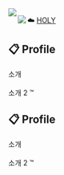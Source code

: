 <img align="left" src="https://cdn.discordapp.com/attachments/644776656203939850/879624289052135484/68747470733a2f2f692e696d6775722e636f6d2f394e757a5558612e676966.gif"/>

<a href="https://discord.com/users/585019634835783700"><img align="left" src="https://lanyard-profile-readme.vercel.app/api/585019634835783700?bg=18507A&animated=true&idleMessage=I%20don%27t%20have%20anything%20to%20do%20now,%20so%20I%27m%20taking%20a%20break.%20If%20you%20need%20any%20help,%20you%20can%20DM%20me.%20<3"/></a>

:cloud: <a href="https://www.youtube.com/watch?v=oBPUfsozvoA">HOLY</a>

## :clipboard: Profile

소개 <br/><br/>소개 2 :tm:

## :clipboard: Profile

소개 <br/><br/>소개 2 :tm:
